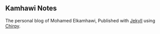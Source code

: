 ## Kamhawi Notes

The personal blog of Mohamed Elkamhawi, Published with [Jekyll](https://jekyllrb.com/)
using [Chirpy](https://github.com/cotes2020/jekyll-theme-chirpy).